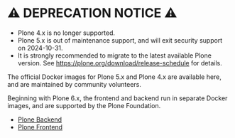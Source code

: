 # ⚠️ DEPRECATION NOTICE ⚠️

-	Plone 4.x is no longer supported.
-	Plone 5.x is out of maintenance support, and will exit security support on 2024-10-31.
-	It is strongly recommended to migrate to the latest available Plone version. See https://plone.org/download/release-schedule for details.

The official Docker images for Plone 5.x and Plone 4.x are available here, and are maintained by community volunteers.

Beginning with Plone 6.x, the frontend and backend run in separate Docker images, and are supported by the Plone Foundation.

-	[Plone Backend](https://github.com/plone/plone-backend)
-	[Plone Frontend](https://github.com/plone/plone-frontend)
